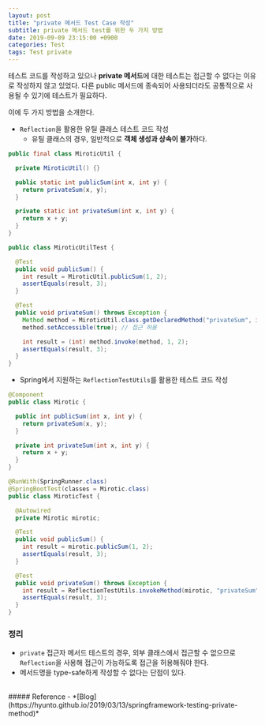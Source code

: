 ```yaml
---
layout: post
title: "private 메서드 Test Case 작성"
subtitle: private 메서드 test를 위한 두 가지 방법
date: 2019-09-09 23:15:00 +0900
categories: Test
tags: Test private
---
```


테스트 코드를 작성하고 있으나 **private 메서드**에 대한 테스트는 접근할 수 없다는 이유로 작성하지 않고 있었다.
다른 public 메서드에 종속되어 사용되더라도 공통적으로 사용될 수 있기에 테스트가 필요하다.

이에 두 가지 방법을 소개한다.

- `Reflection`을 활용한 유틸 클래스 테스트 코드 작성
    - 유틸 클래스의 경우, 일반적으로 **객체 생성과 상속이 불가**하다.

```java
public final class MiroticUtil {

  private MiroticUtil() {}

  public static int publicSum(int x, int y) {
    return privateSum(x, y);
  }

  private static int privateSum(int x, int y) {
    return x + y;
  }
}

public class MiroticUtilTest {

  @Test
  public void publicSum() {
    int result = MiroticUtil.publicSum(1, 2);
    assertEquals(result, 3);
  }

  @Test
  public void privateSum() throws Exception {
    Method method = MiroticUtil.class.getDeclaredMethod("privateSum", int.class, int.class);
    method.setAccessible(true); // 접근 허용

    int result = (int) method.invoke(method, 1, 2);
    assertEquals(result, 3);
  }
}

```

- Spring에서 지원하는 `ReflectionTestUtils`를 활용한 테스트 코드 작성 

```java
@Component
public class Mirotic {

  public int publicSum(int x, int y) {
    return privateSum(x, y);
  }

  private int privateSum(int x, int y) {
    return x + y;
  }
}

@RunWith(SpringRunner.class)
@SpringBootTest(classes = Mirotic.class)
public class MiroticTest {

  @Autowired
  private Mirotic mirotic;

  @Test
  public void publicSum() {
    int result = mirotic.publicSum(1, 2);
    assertEquals(result, 3);
  }

  @Test
  public void privateSum() throws Exception {
    int result = ReflectionTestUtils.invokeMethod(mirotic, "privateSum", 1, 2);
    assertEquals(result, 3);
  }
}

```

### 정리
- `private` 접근자 메서드 테스트의 경우, 외부 클래스에서 접근할 수 없으므로 `Reflection`을 사용해 접근이 가능하도록 접근을 허용해줘야 한다.
- 메서드명을 type-safe하게 작성할 수 없다는 단점이 있다.

<br>
##### Reference
- *[Blog](https://hyunto.github.io/2019/03/13/springframework-testing-private-method)*